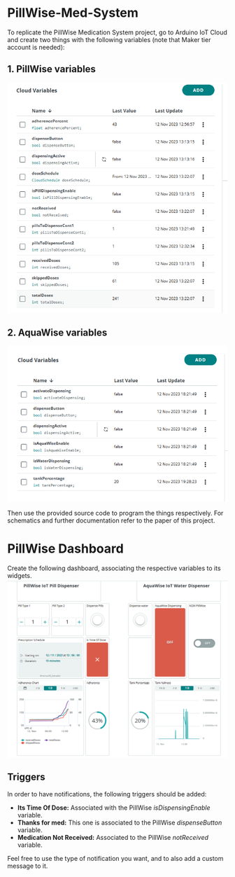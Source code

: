 # PillWise-Med-System
To replicate the PillWise Medication System project, go to Arduino IoT Cloud and create two things with the following variables (note that Maker tier account is needed):
## 1. PillWise variables
   ![PillWise Variables](Images/PillWiseVariables.png)
## 2. AquaWise variables
  ![PillWise Variables](Images/AquaWiseVariables.png)

Then use the provided source code to program the things respectively. For schematics and further documentation refer to the paper of this project.

# PillWise Dashboard
Create the following dashboard, associating the respective variables to its widgets.
  ![PillWise Variables](Images/PillWiseDashboard.png)

## Triggers
In order to have notifications, the following triggers should be added:
* __Its Time Of Dose:__ Associated with the PillWise _isDispensingEnable_ variable.
* __Thanks for med:__ This one is associated to the PillWise _dispenseButton_ variable.
* __Medication Not Received:__ Associated to the PillWise _notReceived_ variable.
  
Feel free to use the type of notification you want, and to also add a custom message to it.

